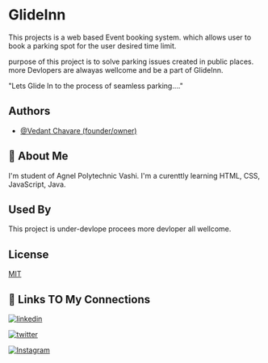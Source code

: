 
# GlideInn

This projects is a web based Event booking system. which allows user to book a parking spot for the user desired time limit.

purpose of this project is to solve parking issues created in public places. more Devlopers are alwayas wellcome and be a part of GlideInn.

"Lets Glide In to the process of seamless parking...."  


## Authors

- [@Vedant Chavare (founder/owner) ](https://github.com/ved1214)

## 🚀 About Me
I'm student of Agnel Polytechnic Vashi. 
I'm a curenttly learning HTML, CSS, JavaScript, Java. 



## Used By

This project is under-devlope procees more devloper all wellcome.
 



## License

[MIT](https://choosealicense.com/licenses/mit/)


## 🔗 Links TO My Connections  

[![linkedin](https://img.shields.io/badge/linkedin-0A66C2?style=for-the-badge&logo=linkedin&logoColor=white)](https://www.linkedin.com/in/vedantchavare1214)

[![twitter](https://img.shields.io/badge/twitter-1DA1F2?style=for-the-badge&logo=twitter&logoColor=white)](https://twitter.com/ved_1214)

[![Instagram](https://img.shields.io/badge/Instagram-%23E4405F.svg?style=for-the-badge&logo=Instagram&logoColor=white)](https://twitter.com/ved_1214)
